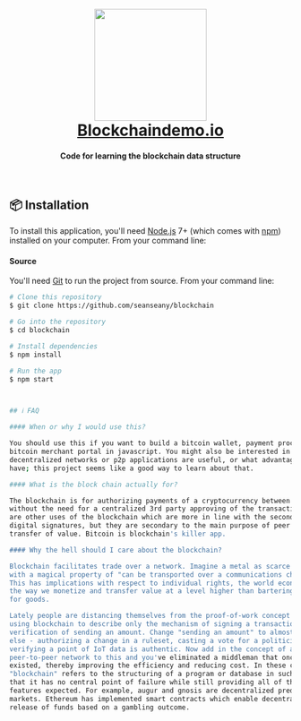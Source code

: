 <h1 align="center">
  <br>
  <a href="https://blockchaindemo.io" rel="noopener noreferrer" target="_blank"><img src="https://raw.githubusercontent.com/seanseany/blockchain/master/logo.png" width="200"></a>
  <br>
    <a href="https://blockchaindemo.io" rel="noopener noreferrer" target="_blank">Blockchaindemo.io</a>
  <br>
</h1>

<h4 align="center">Code for learning the blockchain data structure</h4>

<br>

## 📦 Installation

To install this application, you'll need
[Node.js](https://nodejs.org/en/download/) 7+ (which comes with
[npm](http://npmjs.com)) installed on your computer. From your command line:

#### Source

You'll need [Git](https://git-scm.com) to run the project from source. From your
command line:

```bash
# Clone this repository
$ git clone https://github.com/seanseany/blockchain

# Go into the repository
$ cd blockchain

# Install dependencies
$ npm install

# Run the app
$ npm start



## ℹ️ FAQ

#### When or why I would use this?

You should use this if you want to build a bitcoin wallet, payment processor, or
bitcoin merchant portal in javascript. You might also be interested in why
decentralized networks or p2p applications are useful, or what advantages they
have; this project seems like a good way to learn about that.

#### What is the block chain actually for?

The blockchain is for authorizing payments of a cryptocurrency between two peers
without the need for a centralized 3rd party approving of the transaction. There
are other uses of the blockchain which are more in line with the second point,
digital signatures, but they are secondary to the main purpose of peer to peer
transfer of value. Bitcoin is blockchain's killer app.

#### Why the hell should I care about the blockchain?

Blockchain facilitates trade over a network. Imagine a metal as scarce as gold
with a magical property of "can be transported over a communications channel".
This has implications with respect to individual rights, the world economy, and
the way we monetize and transfer value at a level higher than bartering directly
for goods.

Lately people are distancing themselves from the proof-of-work concept and are
using blockchain to describe only the mechanism of signing a transaction as
verification of sending an amount. Change "sending an amount" to almost anything
else - authorizing a change in a ruleset, casting a vote for a politician,
verifying a point of IoT data is authentic. Now add in the concept of a
peer-to-peer network to this and you've eliminated a middleman that once
existed, thereby improving the efficiency and reducing cost. In these cases,
"blockchain" refers to the structuring of a program or database in such a way
that it has no central point of failure while still providing all of the
features expected. For example, augur and gnosis are decentralized prediction
markets. Ethereum has implemented smart contracts which enable decentralized
release of funds based on a gambling outcome.
